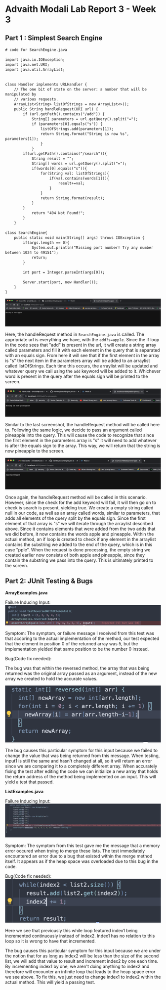 # Advaith Modali Lab Report 3 - Week 3

## Part 1 : Simplest Search Engine

```
# code for SearchEngine.java

import java.io.IOException;
import java.net.URI;
import java.util.ArrayList;


class Handler implements URLHandler {
    // The one bit of state on the server: a number that will be manipulated by
    // various requests.
    ArrayList<String> listOfStrings = new ArrayList<>();	
    public String handleRequest(URI url) {
        if (url.getPath().contains("/add")) {
            String[] parameters = url.getQuery().split("=");
            if (parameters[0].equals("s")) {
                listOfStrings.add(parameters[1]);
                return String.format("String is now %s", parameters[1]);
                }
            }
        if(url.getPath().contains("/search")){
            String result = "";
            String[] words = url.getQuery().split("=");
            if(words[0].equals("s")){
                for(String val: listOfStrings){
                    if(val.contains(words[1])){
                        result+=val;
                    }
                }
                return String.format(result);
            }
        }
            return "404 Not Found!";
        }
    }

class SearchEngine{
    public static void main(String[] args) throws IOException {
        if(args.length == 0){
            System.out.println("Missing port number! Try any number between 1024 to 49151");
            return;
        }

        int port = Integer.parseInt(args[0]);

        Server.start(port, new Handler());
    }
}
```

![Image](addapple.png)

Here, the handleRequest method in `SearchEngine.java` is called. The appripriate url is everything we have, with the  `add?s=apple`. Since the if loop in the code sees that "add" is present in the url, it will create a string array called parameters and fill it with each element in the query that is separated with an equals sign. From here it will see that if the first element in the array is "s" the next item in the parameters array will be added to an arraylist called listOfStrings. Each time this occurs, the arraylist will be updated and whatever query we call using the `add` keyword will be added to it. Whichever word is present in the query after the equals sign will be printed to the screen. 



![Image](addpineapple.png)

Similar to the last screenshot, the handleRequest method will be called here to. Following the same logic, we decide to pass an argument called pineapple into the query. This will cause the code to recognize that since the first element in the parameters array is "s" it will need to add whatever is after the equals sign to the array. This way, we will return that the string is now pineapple to the screen. 

![Image](search.png)

Once again, the handleRequest method will be called in this scenario. However, since the check for the add keyword will fail, it will then go on to check is search is present, yielding true. We create a empty string called null in our code, as well as an array called words, similar to parameters, that adds all elements of the query split by the equals sign. Since the first element of that array is "s" we will iterate through the arraylist described above. Since it contains elements that were added from the two adds that we did before, it now contains the words apple and pineapple. Within the actual method, an if loop is created to check if any element in the arraylist contains the substring we added to the end of the query, which is in this case "pple". When the request is done processing, the empty string we created earlier now consists of both apple and pineapple, since they contain the substring we pass into the query. This is ultimately printed to the screen.

## Part 2: JUnit Testing & Bugs

**ArrayExamples.java**

Failure Inducing Input:
![Image](testcode1.png)

Symptom:
The symptom, or failure message I received from this test was that accoring to the actual implementation of the method, our test expected that the element in position 0 of the returned array was 5, but the implementation yielded that same position to be the number 0 instead. 

Bug(Code fix needed):

The bug was that within the reversed method, the array that was being returned was the original array passed as an argument, instead of the new array we created to hold the accurate values. 

![Image](codefix1.png)

The bug causes this particular symptom for this input because we failed to change the value that was being returned from this message. When testing, input1 is still the same and hasn't changed at all, so it will return an error since we are comparing it to a completely different array. When accurately fixing the test after editing the code we can initialize a new array that holds the return address of the method being implemented on an input. This will yield a test that passed. 

**ListExamples.java**

Failure Inducing Input:
![Image](testcode2.png)

Symptom:
The symptom from this test gave me the message that a memory error occured when trying to merge these lists. The test immediately encountered an error due to a bug that existed within the merge method itself. It appears as if the heap space was overloaded due to this bug in the code. 

Bug(Code fix needed):
![Image](codefix2.png)

Here we see that previously this while loop featured index1 being incremented continuously instead of index2. Index1 has no relation to this loop so it is wrong to have that incremented. 

The bug causes this particular symptom for this input because we are under the notion that for as long as index2 will be less than the size of the second list, we will add that value to result and increment index2 by one each time. By incrementing index1 by one, we aren't doing anything to index2 and therefore will encounter an infinite loop that leads to the heap space error we see above. To fix this, we just need to change index1 to index2 within the actual method. This will yield a passing test. 
